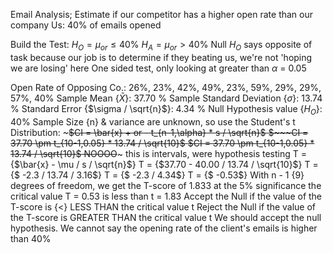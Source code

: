 Email Analysis; Estimate if our competitor has a higher open rate than our company
	Us: 40% of emails opened

Build the Test:
	$H_O = \mu_{or} \leq 40$%
	$H_A = \mu_{or} > 40$%
		Null $H_O$ says opposite of task because our job is to determine if they beating us, we're not 'hoping we are losing' here
			One sided test, only looking at greater than
			$\alpha$ = 0.05

Open Rate of Opposing Co.:
26%, 23%, 42%, 49%, 23%, 59%, 29%, 29%, 57%, 40%
	Sample Mean {$\bar{X}$}: 37.70 %
	Sample Standard Deviation {$\sigma$}: 13.74 %
	Standard Error {$\sigma / \sqrt{n}$}: 4.34 %
	Null Hypothesis value {$H_O$}: 40%
		Sample Size {n} & variance are unknown, so use the Student's t Distribution:
		~~~$CI = \bar{x} + or - t_{n-1,\alpha} * s / \sqrt{n}$
		$~~~CI = 37.70 \pm t_{10-1,0.05} * 13.74 / \sqrt{10}$
		$CI = 37.70 \pm t_{10-1,0.05} * 13.74 / \sqrt{10}$
		NOOOO~~~
		this is intervals, were hypothesis testing
				T = {$\bar{x} - \mu / s / \sqrt{n}$}
				T = {$37.70 - 40.00 / 13.74 / \sqrt{10}$}
				T = {$ -2.3 / 13.74 / 3.16$}
				T = {$ -2.3 / 4.34$}
				T = {$ -0.53$}
					With n - 1 {9} degrees of freedom, we get the T-score of 1.833 at the 5% significance the critical value
					T = 0.53 is less than t = 1.83
							Accept the Null if the value of the T-score is {<} LESS THAN the critical value t
							Reject the Null if the value of the T-score is GREATER THAN the critical value t
								We should accept the null hypothesis.
								We cannot say the opening rate of the client's emails is higher than 40%